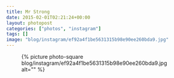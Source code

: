 ```yaml
---
title: Mr Strong
date: 2015-02-01T02:21:24+00:00
layout: photopost
categories: ["photos", "instagram"]
tags: []
image: "blog/instagram/ef92a4f1be5631315b98e90ee260bda9.jpg"
---
```


<figure class="photo photo--square">
  {% picture photo-square blog/instagram/ef92a4f1be5631315b98e90ee260bda9.jpg alt="" %}
</figure>


